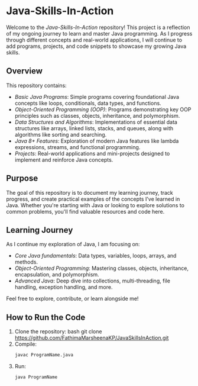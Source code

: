 # Java-Skills-In-Action

Welcome to the *Java-Skills-In-Action* repository! This project is a reflection of my ongoing journey to learn and master Java programming. As I progress through different concepts and real-world applications, I will continue to add programs, projects, and code snippets to showcase my growing Java skills.

## Overview

This repository contains:

- *Basic Java Programs*: Simple programs covering foundational Java concepts like loops, conditionals, data types, and functions.
- *Object-Oriented Programming (OOP)*: Programs demonstrating key OOP principles such as classes, objects, inheritance, and polymorphism.
- *Data Structures and Algorithms*: Implementations of essential data structures like arrays, linked lists, stacks, and queues, along with algorithms like sorting and searching.
- *Java 8+ Features*: Exploration of modern Java features like lambda expressions, streams, and functional programming.
- *Projects*: Real-world applications and mini-projects designed to implement and reinforce Java concepts.

## Purpose

The goal of this repository is to document my learning journey, track progress, and create practical examples of the concepts I've learned in Java. Whether you're starting with Java or looking to explore solutions to common problems, you'll find valuable resources and code here.

## Learning Journey

As I continue my exploration of Java, I am focusing on:

- *Core Java fundamentals*: Data types, variables, loops, arrays, and methods.
- *Object-Oriented Programming*: Mastering classes, objects, inheritance, encapsulation, and polymorphism.
- *Advanced Java*: Deep dive into collections, multi-threading, file handling, exception handling, and more.

Feel free to explore, contribute, or learn alongside me!

## How to Run the Code

1. Clone the repository:
   bash
   git clone https://github.com/FathimaMarsheenaKP/JavaSkillsInAction.git
2. Compile:
   ```bash
   javac ProgramName.java
3. Run:
    ```bash
   java ProgramName
   
